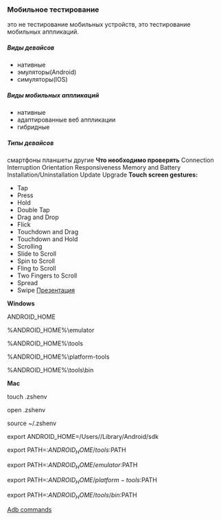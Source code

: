 ### Мобильное тестирование
это не тестирование мобильных устройств, это тестирование мобильных аппликаций.

##### Виды девайсов
* нативные
* эмуляторы(Android)
* симуляторы(IOS)
##### Виды мобильных аппликаций
* нативные
* адаптированные веб аппликации
* гибридные
##### Типы девайсов
смартфоны
планшеты
другие
**Что необходимо проверять**
Connection
Interruption
Orientation
Responsiveness
Memory and Battery
Installation/Uninstallation
Update
Upgrade
**Touch screen gestures:**
* Tap
* Press
* Hold
* Double Tap
* Drag and Drop
* Flick
* Touchdown and Drag
* Touchdown and Hold
* Scrolling
* Slide to Scroll
* Spin to Scroll
* Fling to Scroll
* Two Fingers to Scroll
* Spread
* Swipe
[Презентация](https://docs.google.com/presentation/d/1MfH2mq89dsGzNWUVJAh5mcDFeFxxRGGa/edit?usp=drive_link&ouid=100462493827587974016&rtpof=true&sd=true)

**Windows**

ANDROID_HOME

%ANDROID_HOME%\emulator

%ANDROID_HOME%\tools

%ANDROID_HOME%\platform-tools

%ANDROID_HOME%\tools\bin

**Mac**

touch .zshenv

open .zshenv

source ~/.zshenv

export ANDROID_HOME=/Users/<User>/Library/Android/sdk

export PATH=:$ANDROID_HOME/tools:$PATH

export PATH=:$ANDROID_HOME/emulator:$PATH

export PATH=:$ANDROID_HOME/platform-tools:$PATH

export PATH=:$ANDROID_HOME/tools/bin:$PATH

[Adb commands](https://docs.google.com/document/d/1QVPnowuFbBWnjRBpJDSRYrAAF8LEfJjicrzU_6fDHbk/edit?usp=drive_link)

